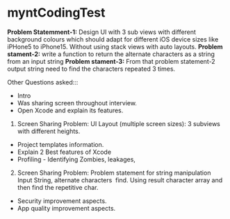 # myntCodingTest
**Problem Statemment-1:**
Design UI with 3 sub views with different background colours which should adapt for different iOS device sizes like iPHone5 to iPhone15. Without using stack views with auto layouts.
**Problem stament-2:**
write a function to return the alternate characters as a string from an input string
**Problem stament-3:**
From that problem statement-2 output string need to find the characters repeated 3 times.

Other Questions asked:::
- Intro
- Was sharing screen throughout interview.
- Open Xcode and explain its features.
1. Screen Sharing Problem: UI Layout (multiple screen sizes): 3 subviews with different heights.
- Project templates information.
- Explain 2 Best features of Xcode
- Profiling - Identifying Zombies, leakages, 
2. Screen Sharing Problem: Problem statement for string manipulation
     Input String, alternate characters  find. Using result character array and then find the repetitive char.
- Security improvement aspects.
- App quality improvement aspects.
